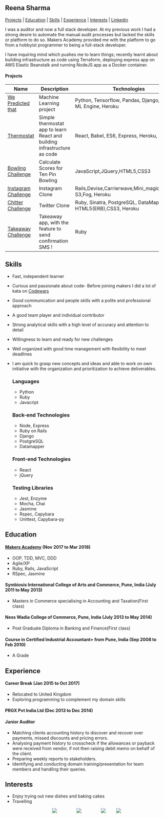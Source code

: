 ## Reena Sharma

[Projects](#projects) | [Education](#education) | [Skills](#skills) | [Experience](#experience) | [Interests](#interests) | [Linkedin](https://www.linkedin.com/in/reena-sharma-061a07105/)


I was a auditor and now a full stack developer. At my previous work I had a strong desire to automate the manual audit processes but lacked the skills or platform to do so. Makers Academy provided me with the platform to go from a hobbyist programmer to being a full-stack developer.

I have inquiring mind which pushes me to learn things; recently learnt about building infrastructure as code using Terraform, deploying express app on AWS Elastic Beanstalk and running NodeJS app as a Docker container.

#### Projects

| Name  | Description | Technologies |Testing |
| ------------- | ------------- | ------------- |-------
| [We Predicted that](https://github.com/reenz/we-predicted-that)  | Machine Learning project | Python, Tensorflow, Pandas, Django, Google ML Engine, Heroku | Unittest, Capybara-py
| [Thermostat](https://github.com/reenz/react-thermostat)  | Simple thermostat app to learn React and building infrastructure as code | React, Babel, ES6, Express, Heroku, Terraform | Jest, Enzyme
| [Bowling Challenge](https://github.com/reenz/bowling-challenge)  | Calculate Scores for Ten Pin Bowling | JavaScript,JQuery,HTML5,CSS3 | Jasmine
| [Instagram Challenge](https://github.com/reenz/instagram-challenge)  | Instagram Clone | Rails,Devise,Carrierwave,Mini_magick,Amazon S3,Fog, Heroku | RSpec, Capybara
| [Chitter Challenge](https://github.com/reenz/chitter-challenge) | Twitter Clone | Ruby, Sinatra, PostgreSQL, DataMapper, HTML5(ERB),CSS3, Heroku | RSpec, Capybara
| [Takeaway Challenge](https://github.com/reenz/takeaway-challenge)  | Takeaway app, with the feature to send confirmation SMS ! | Ruby | RSpec


## <a name="skills">Skills</a>

- Fast, independent learner 
- Curious and passionate about code- Before joining makers I did a lot of kata on [Codewars](https://www.codewars.com/users/reenz)
- Good communication and people skills with a polite and professional approach
- A good team player and individual contributor
- Strong analytical skills with a high level of accuracy and attention to detail
- Willingness to learn and ready for new challenges
- Well organized with good time management with flexibility to meet deadlines
- I am quick to grasp new concepts and ideas and able to work on own initiative with the organization and prioritization to achieve deliverables.

  ### Languages

  - Python
  - Ruby
  - Javacript

  ### Back-end Technologies

  - Node, Express
  - Ruby on Rails
  - Django
  - PostgreSQL
  - Datamapper

  ### Front-end Technologies

  - React
  - jQuery 

  ### Testing Libraries

  - Jest, Enzyme
  - Mocha, Chai
  - Jasmine
  - Rspec, Capybara
  - Unittest, Capybara-py

## <a name="education"> Education </a>

#### [Makers Academy](http://www.makersacademy.com/) (Nov 2017 to Mar 2018)

- OOP, TDD, MVC, DDD
- Agile/XP
- Ruby, Rails, JavaScript
- RSpec, Jasmine

#### Symbiosis International College of Arts and Commerce, Pune, India (July 2011 to May 2013)
- Masters in Commerce specialising in Accounting and Taxation(First class)

#### Ness Wadia College of Commerce, Pune, India (July 2013 to May 2014)
- Post Graduate Diploma in Banking and Finance(First class)

#### Course in Certified Industrial Accountant+ from Pune, India (Sep 2008 to Feb 2010)
- A Grade

## <a name="experience"> Experience </a>

#### Career Break (Jan 2015 to Oct 2017)
- Relocated to United Kingdom
- Exploring programming to complement my domain skills

#### PRGX Pvt India Ltd (Dec 2013 to Dec 2014)

#### Junior Auditor
- Matching clients accounting history to discover and recover over payments, missed discounts and pricing errors.
- Analysing payment history to crosscheck if the allowances or payback were received from vendor, if not then raising
  debit memo on behalf of the client.
- Preparing weekly reports to stakeholders.
- Identifying and conducting domain training/presentation for team members and handling their queries.

## <a name="interests"> Interests </a>

- Enjoy trying out new dishes and baking cakes
- Travelling

<div align="center">

<a href="https://github.com/reenz">
<img src="https://cdn0.iconfinder.com/data/icons/octicons/1024/mark-github-32.png" hspace="30" ></a>

<a href="https://www.linkedin.com/in/reena-sharma-061a07105/">
<img src="https://cdn1.iconfinder.com/data/icons/logotypes/32/square-linkedin-32.png" hspace="30"></a>

<a href="https://www.codewars.com/users/reenz">
<img src="https://cdn0.iconfinder.com/data/icons/a-s-social-set/256/codewars-32.png" hspace="30"></a>

<a href="https://twitter.com/_reenz_">
<img src="https://cdn1.iconfinder.com/data/icons/social-signature/512/Twitter_Color-48.png" ></a>
</div>